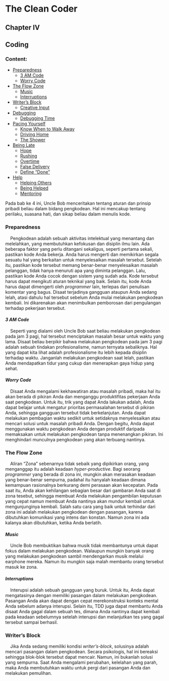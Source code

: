 # The Clean Coder
## Chapter IV
## Coding

### Content:
* [Preparedness](#preparedness)
   * [3 AM Code](#3-am-code)
   * [Worry Code](#worry-code)
* [The Flow Zone](#the-flow-zone)
   * [Music](#music)
   * [Interruptions](#interruptions)
* [Writer’s Block](#writer’s-block)
   * [Creative Input](#creative-input)
* [Debugging](#debugging)
   * [Debugging Time](#debugging-time)
* [Pacing Yourself](#pacing-yourself)
   * [Know When to Walk Away](#know-when-to-walk-away)
   * [Driving Home](#driving-home)
   * [The Shower](#the-shower)
* [Being Late](#being-late)
   * [Hope](#hope)
   * [Rushing](#rushing)
   * [Overtime](#overtime)
   * [False Delivery](#false-delivery)
   * [Define “Done”](#define-"done")
* [Help](#help)
   * [Helping Others](#helping-others)
   * [Being Helped](#being-helped)
   * [Mentoring](#mentoring)

Pada bab ke 4 ini, Uncle Bob menceritakan tentang aturan dan prinsip pribadi beliau dalam bidang pengkodean. Hal ini mencakup tentang perilaku, suasana hati, dan sikap beliau dalam menulis kode.
</br>

### Preparedness
&nbsp;&nbsp;&nbsp;&nbsp;Pengkodean adalah sebuah aktivitas intelektual yang menantang dan melelahkan, yang membutuhkan kefokusan dan disiplin ilmu lain. Ada beberapa faktor yang perlu ditangani sekaligus, seperti pertama sekali, pastikan kode Anda bekerja. Anda harus mengerti dan memikirkan segala sesuatu hal yang berkaitan untuk menyelesaikan masalah tersebut. Setelah itu, pastikan kode tersebut memang benar-benar menyelesaikan masalah pelanggan, tidak hanya menuruti apa yang diminta pelanggan. Lalu, pastikan kode Anda cocok dengan sistem yang sudah ada. Kode tersebut harus dapat mengikuti aturan teknikal yang baik. Selain itu, kode Anda harus dapat dimengerti oleh *programmer* lain, terlepas dari penulisan komentar yang bagus. 
Disaat terjadinya gangguan ataupun Anda sedang lelah, atasi dahulu hal tersebut sebelum Anda mulai melakukan pengkodean kembali. Ini dikarenakan akan menimbulkan pemborosan dari pengulangan terhadap pekerjaan tersebut.
</br>

#### _3 AM Code_
&nbsp;&nbsp;&nbsp;&nbsp;Seperti yang dialami oleh Uncle Bob saat beliau melakukan pengkodean pada jam 3 pagi, hal tersebut menciptakan masalah besar untuk waktu yang lama. Disaat beliau berpikir bahwa melakukan pengkodean pada jam 3 pagi adalah sebuah tindakan profesionalisme, namun ternyata sebaliknya. Hal yang dapat kita lihat adalah profesionalisme itu lebih kepada disiplin terhadap waktu. Janganlah melakukan pengkodean saat lelah, pastikan Anda mendapatkan tidur yang cukup dan menerapkan gaya hidup yang sehat. 
</br>

#### _Worry Code_
&nbsp;&nbsp;&nbsp;&nbsp;Disaat Anda mengalami kekhawatiran atau masalah pribadi, maka hal itu akan berada di pikiran Anda dan menganggu produktifitas pekerjaan Anda saat pengkodean. Untuk itu, trik yang dapat Anda lakukan adalah, Anda dapat belajar untuk mengatur prioritas permasalahan tersebut di pikiran Anda, sehingga gangguan tersebut tidak berkelanjutan. Anda dapat melakukan pembagian waktu sedikit untuk setidaknya menyelesaikan atau mencari solusi untuk masalah pribadi Anda. Dengan begitu, Anda dapat menggunakan waktu pengkodean Anda dengan produktif daripada memaksakan untuk melakukan pengkodean tanpa menenangkan pikiran. Ini menghindari munculnya pengkodean yang akan terbuang nantinya.
</br>

### The Flow Zone
&nbsp;&nbsp;&nbsp;&nbsp;Aliran “Zona” sebenarnya tidak sebaik yang dipikirkan orang, yang menganggap itu adalah keadaan *hyper-productive*. Bagi seorang *programmer* yang berada di zona ini, mungkin akan merasakan keadaan yang benar-benar sempurna, padahal itu hanyalah keadaan dimana kemampuan rasionalnya berkurang demi perasaan akan kecepatan. Pada saat itu, Anda akan kehilangan sebagian besar dari gambaran Anda saat di zona tesebut, sehingga membuat Anda melakukan pengambilan keputusan yang cepat namun membuat Anda nantinya akan mundur kembali untuk mengunjunginya kembali. Salah satu cara yang baik untuk terhindar dari zona ini adalah melakukan pengkodean dengan pasangan, karena dibutuhkan komunikasi yang intens dan konstan. Namun zona ini ada kalanya akan dibutuhkan, ketika Anda berlatih.
</br>

#### _Music_
&nbsp;&nbsp;&nbsp;&nbsp;Uncle Bob membuktikan bahwa musik tidak membantunya untuk dapat fokus dalam melakukan pengkodean. Walaupun mungkin banyak orang yang melakukan pengkodean sambil mendengarkan musik melalui earphone mereka. Namun itu mungkin saja malah membantu orang tersebut masuk ke zona.
</br>

#### _Interruptions_
&nbsp;&nbsp;&nbsp;&nbsp;Interupsi adalah sebuah gangguan yang buruk. Untuk itu, Anda dapat mengatasinya dengan memiliki pasangan dalam melakukan pengkodean. Pasangan Anda akan dapat dengan cepat merekonstruksi konteks mental Anda sebelum adanya interupsi. Selain itu, TDD juga dapat membantu Anda disaat Anda gagal dalam sebuah tes, dimana Anda nantinya dapat kembali pada keadaan sebelumnya setelah interupsi dan melanjutkan tes yang gagal tersebut sampai berhasil.
</br>

### Writer’s Block
&nbsp;&nbsp;&nbsp;&nbsp;Jika Anda sedang memiliki kondisi *writer’s-block*, solusinya adalah mencari pasangan dalam pengkodean. Secara psikologis, hal ini bereaksi sehingga blok-blok tersebut dapat mencair. Namun, ini bukanlah solusi yang sempurna. Saat Anda mengalami perubahan, kelelahan yang parah, maka Anda membutuhkan waktu untuk pergi dari pasangan Anda dan melakukan pemulihan.
</br>
